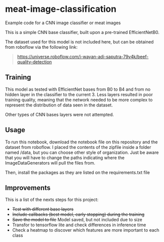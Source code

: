 # meat-image-classification

Example code for a CNN image classifier or meat images

This is a simple CNN base classifier, built upon a pre-trained EfficientNetB0.

The dataset used for this model is not included here, but can be obtained from roboflow via the following link:
> https://universe.roboflow.com/i-wayan-adi-saputra-79v4k/beef-quality-detection

## Training

This model as tested with EfficientNet bases from B0 to B4 and from no hidden layer in the classifier to the current 3. Less layers resulted in poor training quality, meaning that the network needed to be more complex to represent the distribution of data seen in the dataset. 

Other types of CNN bases layers were not attempted.

## Usage

To run this notebook, download the notebook file on this repository and the dataset from roboflow. I placed the contents of the zipfile inside a folder named /data, but you can choose other style of organization. Just be aware that you will have to change the paths indicating where the ImageDataGenerators will pull the files from.

Then, install the packages as they are listed on the requirements.txt file

## Improvements

This is a list of the nexts steps for this project:

* ~~Test with different base layers~~
* ~~Include callbacks (best model, early stopping) during the training~~
* ~~Save the model to file~~ Model saved, but not included due to size
* Transfor to tensorflow lite and check differences in inference time
* Check a heatmap to discover which features are more important to each class



